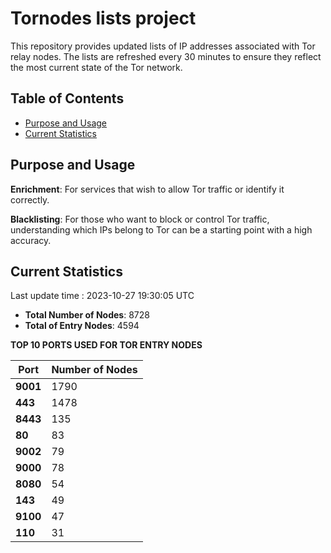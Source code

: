 # Tornodes lists project

This repository provides updated lists of IP addresses associated with Tor relay nodes. The lists are refreshed every 30 minutes to ensure they reflect the most current state of the Tor network.

## Table of Contents

- [Purpose and Usage](#purpose-and-usage)
- [Current Statistics](#current-statistics)


## Purpose and Usage

**Enrichment**: For services that wish to allow Tor traffic or identify it correctly.

**Blacklisting**: For those who want to block or control Tor traffic, understanding which IPs belong to Tor can be a starting point with a high accuracy.

## Current Statistics

Last update time : 2023-10-27 19:30:05 UTC

- **Total Number of Nodes**: 8728
- **Total of Entry Nodes**: 4594

**TOP 10 PORTS USED FOR TOR ENTRY NODES**

| **Port** | **Number of Nodes** |
|------|-----------------|
| **9001**   | 1790  |
| **443**   | 1478  |
| **8443**   | 135  |
| **80**   | 83  |
| **9002**   | 79  |
| **9000**   | 78  |
| **8080**   | 54  |
| **143**   | 49  |
| **9100**   | 47  |
| **110**   | 31  |

